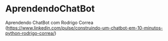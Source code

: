 # AprendendoChatBot
Aprendendo ChatBot com Rodrigo Correa (https://www.linkedin.com/pulse/construindo-um-chatbot-em-10-minutos-python-rodrigo-correa/)
